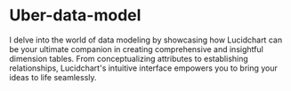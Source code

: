 # Uber-data-model
I delve into the world of data modeling by showcasing how Lucidchart can be your ultimate companion in creating comprehensive and insightful dimension tables. From conceptualizing attributes to establishing relationships, Lucidchart's intuitive interface empowers you to bring your ideas to life seamlessly.
